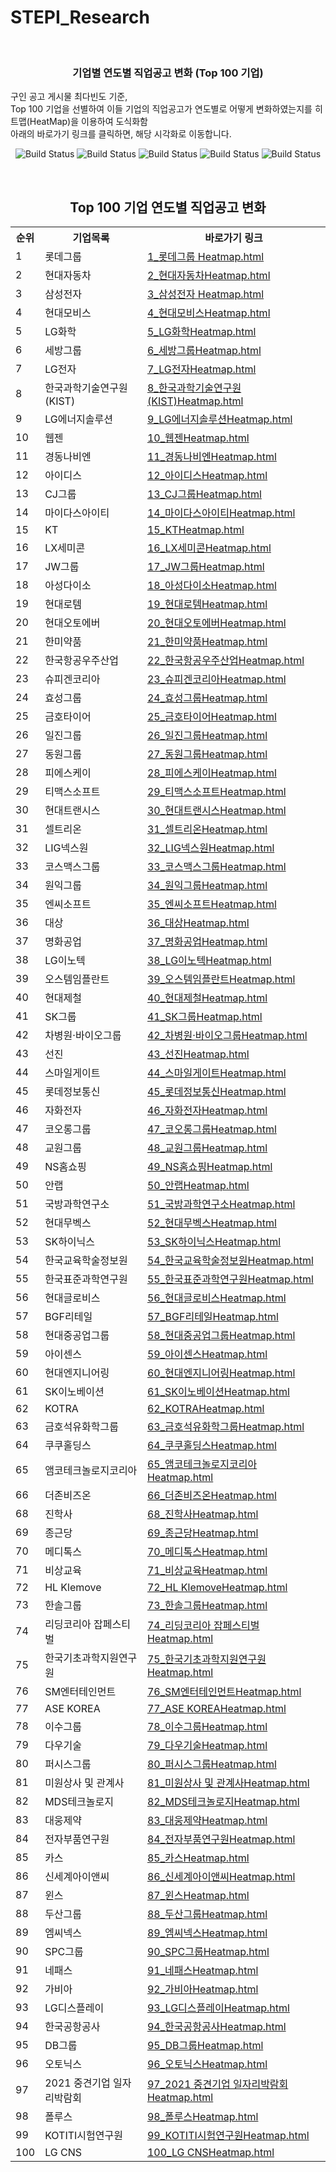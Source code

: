 # STEPI_Research

<!-- KRIHS Magazine Information -->
<br />
<div align="center">
    
<h3 align="center">기업별 연도별 직업공고 변화 (Top 100 기업)</h3>
<p align="left">
    구인 공고 게시물 최다빈도 기준, <br/>
    Top 100 기업을 선별하여 이들 기업의 직업공고가 연도별로 어떻게 변화하였는지를 히트맵(HeatMap)을 이용하여 도식화함<br/>
    아래의 바로가기 링크를 클릭하면, 해당 시각화로 이동합니다.
</p><p align="center">
    
    
![Build Status](https://img.shields.io/badge/python-python?color=9cf&logo=python)
![Build Status](https://img.shields.io/badge/R-R?color=lightblue&logo=R)
![Build Status](https://img.shields.io/badge/Mapbox-Mapbox?color=black&logo=Mapbox)
![Build Status](https://img.shields.io/badge/leaflet-leaflet?color=green&logo=leaflet)
![Build Status](https://img.shields.io/badge/Jupyter-Jupyter?color=white&logo=Jupyter)

<br> 

<h2>Top 100 기업 연도별 직업공고 변화</h2>

<table style="width:100%">
  <tr>
    <th>순위</th>
    <th>기업목록</th>
    <th>바로가기 링크</th>
  </tr>
<tr><td>1</td><td>롯데그룹 </td><td><a href="https://ycanns.github.io/STEPI_Research/1_롯데그룹Heatmap.html">1_롯데그룹 Heatmap.html</a></td></tr>
<tr><td>2</td><td>현대자동차</td><td><a href="https://ycanns.github.io/STEPI_Research/2_현대자동차Heatmap.html">2_현대자동차Heatmap.html</a></td></tr>
<tr><td>3</td><td>삼성전자 </td><td><a href="https://ycanns.github.io/STEPI_Research/3_삼성전자Heatmap.html">3_삼성전자 Heatmap.html</a></td></tr>
<tr><td>4</td><td>현대모비스</td><td><a href="https://ycanns.github.io/STEPI_Research/4_현대모비스Heatmap.html">4_현대모비스Heatmap.html</a></td></tr>
<tr><td>5</td><td>LG화학</td><td><a href="https://ycanns.github.io/STEPI_Research/5_LG화학Heatmap.html">5_LG화학Heatmap.html</a></td></tr>
<tr><td>6</td><td>세방그룹</td><td><a href="https://ycanns.github.io/STEPI_Research/6_세방그룹Heatmap.html">6_세방그룹Heatmap.html</a></td></tr>
<tr><td>7</td><td>LG전자</td><td><a href="https://ycanns.github.io/STEPI_Research/7_LG전자Heatmap.html">7_LG전자Heatmap.html</a></td></tr>
<tr><td>8</td><td>한국과학기술연구원(KIST)</td><td><a href="https://ycanns.github.io/STEPI_Research/8_한국과학기술연구원(KIST)Heatmap.html">8_한국과학기술연구원(KIST)Heatmap.html</a></td></tr>
<tr><td>9</td><td>LG에너지솔루션</td><td><a href="https://ycanns.github.io/STEPI_Research/9_LG에너지솔루션Heatmap.html">9_LG에너지솔루션Heatmap.html</a></td></tr>
<tr><td>10</td><td>웹젠</td><td><a href="https://ycanns.github.io/STEPI_Research/10_웹젠Heatmap.html">10_웹젠Heatmap.html</a></td></tr>
<tr><td>11</td><td>경동나비엔</td><td><a href="https://ycanns.github.io/STEPI_Research/11_경동나비엔Heatmap.html">11_경동나비엔Heatmap.html</a></td></tr>
<tr><td>12</td><td>아이디스</td><td><a href="https://ycanns.github.io/STEPI_Research/12_아이디스Heatmap.html">12_아이디스Heatmap.html</a></td></tr>
<tr><td>13</td><td>CJ그룹</td><td><a href="https://ycanns.github.io/STEPI_Research/13_CJ그룹Heatmap.html">13_CJ그룹Heatmap.html</a></td></tr>
<tr><td>14</td><td>마이다스아이티</td><td><a href="https://ycanns.github.io/STEPI_Research/14_마이다스아이티Heatmap.html">14_마이다스아이티Heatmap.html</a></td></tr>
<tr><td>15</td><td>KT</td><td><a href="https://ycanns.github.io/STEPI_Research/15_KTHeatmap.html">15_KTHeatmap.html</a></td></tr>
<tr><td>16</td><td>LX세미콘</td><td><a href="https://ycanns.github.io/STEPI_Research/16_LX세미콘Heatmap.html">16_LX세미콘Heatmap.html</a></td></tr>
<tr><td>17</td><td>JW그룹</td><td><a href="https://ycanns.github.io/STEPI_Research/17_JW그룹Heatmap.html">17_JW그룹Heatmap.html</a></td></tr>
<tr><td>18</td><td>아성다이소</td><td><a href="https://ycanns.github.io/STEPI_Research/18_아성다이소Heatmap.html">18_아성다이소Heatmap.html</a></td></tr>
<tr><td>19</td><td>현대로템</td><td><a href="https://ycanns.github.io/STEPI_Research/19_현대로템Heatmap.html">19_현대로템Heatmap.html</a></td></tr>
<tr><td>20</td><td>현대오토에버</td><td><a href="https://ycanns.github.io/STEPI_Research/20_현대오토에버Heatmap.html">20_현대오토에버Heatmap.html</a></td></tr>
<tr><td>21</td><td>한미약품</td><td><a href="https://ycanns.github.io/STEPI_Research/21_한미약품Heatmap.html">21_한미약품Heatmap.html</a></td></tr>
<tr><td>22</td><td>한국항공우주산업</td><td><a href="https://ycanns.github.io/STEPI_Research/22_한국항공우주산업Heatmap.html">22_한국항공우주산업Heatmap.html</a></td></tr>
<tr><td>23</td><td>슈피겐코리아</td><td><a href="https://ycanns.github.io/STEPI_Research/23_슈피겐코리아Heatmap.html">23_슈피겐코리아Heatmap.html</a></td></tr>
<tr><td>24</td><td>효성그룹</td><td><a href="https://ycanns.github.io/STEPI_Research/24_효성그룹Heatmap.html">24_효성그룹Heatmap.html</a></td></tr>
<tr><td>25</td><td>금호타이어</td><td><a href="https://ycanns.github.io/STEPI_Research/25_금호타이어Heatmap.html">25_금호타이어Heatmap.html</a></td></tr>
<tr><td>26</td><td>일진그룹</td><td><a href="https://ycanns.github.io/STEPI_Research/26_일진그룹Heatmap.html">26_일진그룹Heatmap.html</a></td></tr>
<tr><td>27</td><td>동원그룹</td><td><a href="https://ycanns.github.io/STEPI_Research/27_동원그룹Heatmap.html">27_동원그룹Heatmap.html</a></td></tr>
<tr><td>28</td><td>피에스케이</td><td><a href="https://ycanns.github.io/STEPI_Research/28_피에스케이Heatmap.html">28_피에스케이Heatmap.html</a></td></tr>
<tr><td>29</td><td>티맥스소프트</td><td><a href="https://ycanns.github.io/STEPI_Research/29_티맥스소프트Heatmap.html">29_티맥스소프트Heatmap.html</a></td></tr>
<tr><td>30</td><td>현대트랜시스</td><td><a href="https://ycanns.github.io/STEPI_Research/30_현대트랜시스Heatmap.html">30_현대트랜시스Heatmap.html</a></td></tr>
<tr><td>31</td><td>셀트리온</td><td><a href="https://ycanns.github.io/STEPI_Research/31_셀트리온Heatmap.html">31_셀트리온Heatmap.html</a></td></tr>
<tr><td>32</td><td>LIG넥스원</td><td><a href="https://ycanns.github.io/STEPI_Research/32_LIG넥스원Heatmap.html">32_LIG넥스원Heatmap.html</a></td></tr>
<tr><td>33</td><td>코스맥스그룹</td><td><a href="https://ycanns.github.io/STEPI_Research/33_코스맥스그룹Heatmap.html">33_코스맥스그룹Heatmap.html</a></td></tr>
<tr><td>34</td><td>원익그룹</td><td><a href="https://ycanns.github.io/STEPI_Research/34_원익그룹Heatmap.html">34_원익그룹Heatmap.html</a></td></tr>
<tr><td>35</td><td>엔씨소프트</td><td><a href="https://ycanns.github.io/STEPI_Research/35_엔씨소프트Heatmap.html">35_엔씨소프트Heatmap.html</a></td></tr>
<tr><td>36</td><td>대상</td><td><a href="https://ycanns.github.io/STEPI_Research/36_대상Heatmap.html">36_대상Heatmap.html</a></td></tr>
<tr><td>37</td><td>명화공업</td><td><a href="https://ycanns.github.io/STEPI_Research/37_명화공업Heatmap.html">37_명화공업Heatmap.html</a></td></tr>
<tr><td>38</td><td>LG이노텍</td><td><a href="https://ycanns.github.io/STEPI_Research/38_LG이노텍Heatmap.html">38_LG이노텍Heatmap.html</a></td></tr>
<tr><td>39</td><td>오스템임플란트</td><td><a href="https://ycanns.github.io/STEPI_Research/39_오스템임플란트Heatmap.html">39_오스템임플란트Heatmap.html</a></td></tr>
<tr><td>40</td><td>현대제철</td><td><a href="https://ycanns.github.io/STEPI_Research/40_현대제철Heatmap.html">40_현대제철Heatmap.html</a></td></tr>
<tr><td>41</td><td>SK그룹</td><td><a href="https://ycanns.github.io/STEPI_Research/41_SK그룹Heatmap.html">41_SK그룹Heatmap.html</a></td></tr>
<tr><td>42</td><td>차병원·바이오그룹</td><td><a href="https://ycanns.github.io/STEPI_Research/42_차병원·바이오그룹Heatmap.html">42_차병원·바이오그룹Heatmap.html</a></td></tr>
<tr><td>43</td><td>선진</td><td><a href="https://ycanns.github.io/STEPI_Research/43_선진Heatmap.html">43_선진Heatmap.html</a></td></tr>
<tr><td>44</td><td>스마일게이트</td><td><a href="https://ycanns.github.io/STEPI_Research/44_스마일게이트Heatmap.html">44_스마일게이트Heatmap.html</a></td></tr>
<tr><td>45</td><td>롯데정보통신</td><td><a href="https://ycanns.github.io/STEPI_Research/45_롯데정보통신Heatmap.html">45_롯데정보통신Heatmap.html</a></td></tr>
<tr><td>46</td><td>자화전자</td><td><a href="https://ycanns.github.io/STEPI_Research/46_자화전자Heatmap.html">46_자화전자Heatmap.html</a></td></tr>
<tr><td>47</td><td>코오롱그룹</td><td><a href="https://ycanns.github.io/STEPI_Research/47_코오롱그룹Heatmap.html">47_코오롱그룹Heatmap.html</a></td></tr>
<tr><td>48</td><td>교원그룹</td><td><a href="https://ycanns.github.io/STEPI_Research/48_교원그룹Heatmap.html">48_교원그룹Heatmap.html</a></td></tr>
<tr><td>49</td><td>NS홈쇼핑</td><td><a href="https://ycanns.github.io/STEPI_Research/49_NS홈쇼핑Heatmap.html">49_NS홈쇼핑Heatmap.html</a></td></tr>
<tr><td>50</td><td>안랩</td><td><a href="https://ycanns.github.io/STEPI_Research/50_안랩Heatmap.html">50_안랩Heatmap.html</a></td></tr>
<tr><td>51</td><td>국방과학연구소</td><td><a href="https://ycanns.github.io/STEPI_Research/51_국방과학연구소Heatmap.html">51_국방과학연구소Heatmap.html</a></td></tr>
<tr><td>52</td><td>현대무벡스</td><td><a href="https://ycanns.github.io/STEPI_Research/52_현대무벡스Heatmap.html">52_현대무벡스Heatmap.html</a></td></tr>
<tr><td>53</td><td>SK하이닉스</td><td><a href="https://ycanns.github.io/STEPI_Research/53_SK하이닉스Heatmap.html">53_SK하이닉스Heatmap.html</a></td></tr>
<tr><td>54</td><td>한국교육학술정보원</td><td><a href="https://ycanns.github.io/STEPI_Research/54_한국교육학술정보원Heatmap.html">54_한국교육학술정보원Heatmap.html</a></td></tr>
<tr><td>55</td><td>한국표준과학연구원</td><td><a href="https://ycanns.github.io/STEPI_Research/55_한국표준과학연구원Heatmap.html">55_한국표준과학연구원Heatmap.html</a></td></tr>
<tr><td>56</td><td>현대글로비스</td><td><a href="https://ycanns.github.io/STEPI_Research/56_현대글로비스Heatmap.html">56_현대글로비스Heatmap.html</a></td></tr>
<tr><td>57</td><td>BGF리테일</td><td><a href="https://ycanns.github.io/STEPI_Research/57_BGF리테일Heatmap.html">57_BGF리테일Heatmap.html</a></td></tr>
<tr><td>58</td><td>현대중공업그룹</td><td><a href="https://ycanns.github.io/STEPI_Research/58_현대중공업그룹Heatmap.html">58_현대중공업그룹Heatmap.html</a></td></tr>
<tr><td>59</td><td>아이센스</td><td><a href="https://ycanns.github.io/STEPI_Research/59_아이센스Heatmap.html">59_아이센스Heatmap.html</a></td></tr>
<tr><td>60</td><td>현대엔지니어링</td><td><a href="https://ycanns.github.io/STEPI_Research/60_현대엔지니어링Heatmap.html">60_현대엔지니어링Heatmap.html</a></td></tr>
<tr><td>61</td><td>SK이노베이션</td><td><a href="https://ycanns.github.io/STEPI_Research/61_SK이노베이션Heatmap.html">61_SK이노베이션Heatmap.html</a></td></tr>
<tr><td>62</td><td>KOTRA</td><td><a href="https://ycanns.github.io/STEPI_Research/62_KOTRAHeatmap.html">62_KOTRAHeatmap.html</a></td></tr>
<tr><td>63</td><td>금호석유화학그룹</td><td><a href="https://ycanns.github.io/STEPI_Research/63_금호석유화학그룹Heatmap.html">63_금호석유화학그룹Heatmap.html</a></td></tr>
<tr><td>64</td><td>쿠쿠홀딩스</td><td><a href="https://ycanns.github.io/STEPI_Research/64_쿠쿠홀딩스Heatmap.html">64_쿠쿠홀딩스Heatmap.html</a></td></tr>
<tr><td>65</td><td>앰코테크놀로지코리아</td><td><a href="https://ycanns.github.io/STEPI_Research/65_앰코테크놀로지코리아Heatmap.html">65_앰코테크놀로지코리아Heatmap.html</a></td></tr>
<tr><td>66</td><td>더존비즈온</td><td><a href="https://ycanns.github.io/STEPI_Research/66_더존비즈온Heatmap.html">66_더존비즈온Heatmap.html</a></td></tr>
<tr><td>68</td><td>진학사</td><td><a href="https://ycanns.github.io/STEPI_Research/68_진학사Heatmap.html">68_진학사Heatmap.html</a></td></tr>
<tr><td>69</td><td>종근당</td><td><a href="https://ycanns.github.io/STEPI_Research/69_종근당Heatmap.html">69_종근당Heatmap.html</a></td></tr>
<tr><td>70</td><td>메디톡스</td><td><a href="https://ycanns.github.io/STEPI_Research/70_메디톡스Heatmap.html">70_메디톡스Heatmap.html</a></td></tr>
<tr><td>71</td><td>비상교육</td><td><a href="https://ycanns.github.io/STEPI_Research/71_비상교육Heatmap.html">71_비상교육Heatmap.html</a></td></tr>
<tr><td>72</td><td>HL Klemove</td><td><a href="https://ycanns.github.io/STEPI_Research/72_HL KlemoveHeatmap.html">72_HL KlemoveHeatmap.html</a></td></tr>
<tr><td>73</td><td>한솔그룹</td><td><a href="https://ycanns.github.io/STEPI_Research/73_한솔그룹Heatmap.html">73_한솔그룹Heatmap.html</a></td></tr>
<tr><td>74</td><td>리딩코리아 잡페스티벌</td><td><a href="https://ycanns.github.io/STEPI_Research/74_리딩코리아 잡페스티벌Heatmap.html">74_리딩코리아 잡페스티벌Heatmap.html</a></td></tr>
<tr><td>75</td><td>한국기초과학지원연구원</td><td><a href="https://ycanns.github.io/STEPI_Research/75_한국기초과학지원연구원Heatmap.html">75_한국기초과학지원연구원Heatmap.html</a></td></tr>
<tr><td>76</td><td>SM엔터테인먼트</td><td><a href="https://ycanns.github.io/STEPI_Research/76_SM엔터테인먼트Heatmap.html">76_SM엔터테인먼트Heatmap.html</a></td></tr>
<tr><td>77</td><td>ASE KOREA</td><td><a href="https://ycanns.github.io/STEPI_Research/77_ASE KOREAHeatmap.html">77_ASE KOREAHeatmap.html</a></td></tr>
<tr><td>78</td><td>이수그룹</td><td><a href="https://ycanns.github.io/STEPI_Research/78_이수그룹Heatmap.html">78_이수그룹Heatmap.html</a></td></tr>
<tr><td>79</td><td>다우기술</td><td><a href="https://ycanns.github.io/STEPI_Research/79_다우기술Heatmap.html">79_다우기술Heatmap.html</a></td></tr>
<tr><td>80</td><td>퍼시스그룹</td><td><a href="https://ycanns.github.io/STEPI_Research/80_퍼시스그룹Heatmap.html">80_퍼시스그룹Heatmap.html</a></td></tr>
<tr><td>81</td><td>미원상사 및 관계사</td><td><a href="https://ycanns.github.io/STEPI_Research/81_미원상사 및 관계사Heatmap.html">81_미원상사 및 관계사Heatmap.html</a></td></tr>
<tr><td>82</td><td>MDS테크놀로지</td><td><a href="https://ycanns.github.io/STEPI_Research/82_MDS테크놀로지Heatmap.html">82_MDS테크놀로지Heatmap.html</a></td></tr>
<tr><td>83</td><td>대웅제약</td><td><a href="https://ycanns.github.io/STEPI_Research/83_대웅제약Heatmap.html">83_대웅제약Heatmap.html</a></td></tr>
<tr><td>84</td><td>전자부품연구원</td><td><a href="https://ycanns.github.io/STEPI_Research/84_전자부품연구원Heatmap.html">84_전자부품연구원Heatmap.html</a></td></tr>
<tr><td>85</td><td>카스</td><td><a href="https://ycanns.github.io/STEPI_Research/85_카스Heatmap.html">85_카스Heatmap.html</a></td></tr>
<tr><td>86</td><td>신세계아이앤씨</td><td><a href="https://ycanns.github.io/STEPI_Research/86_신세계아이앤씨Heatmap.html">86_신세계아이앤씨Heatmap.html</a></td></tr>
<tr><td>87</td><td>윈스</td><td><a href="https://ycanns.github.io/STEPI_Research/87_윈스Heatmap.html">87_윈스Heatmap.html</a></td></tr>
<tr><td>88</td><td>두산그룹</td><td><a href="https://ycanns.github.io/STEPI_Research/88_두산그룹Heatmap.html">88_두산그룹Heatmap.html</a></td></tr>
<tr><td>89</td><td>엠씨넥스</td><td><a href="https://ycanns.github.io/STEPI_Research/89_엠씨넥스Heatmap.html">89_엠씨넥스Heatmap.html</a></td></tr>
<tr><td>90</td><td>SPC그룹</td><td><a href="https://ycanns.github.io/STEPI_Research/90_SPC그룹Heatmap.html">90_SPC그룹Heatmap.html</a></td></tr>
<tr><td>91</td><td>네패스</td><td><a href="https://ycanns.github.io/STEPI_Research/91_네패스Heatmap.html">91_네패스Heatmap.html</a></td></tr>
<tr><td>92</td><td>가비아</td><td><a href="https://ycanns.github.io/STEPI_Research/92_가비아Heatmap.html">92_가비아Heatmap.html</a></td></tr>
<tr><td>93</td><td>LG디스플레이</td><td><a href="https://ycanns.github.io/STEPI_Research/93_LG디스플레이Heatmap.html">93_LG디스플레이Heatmap.html</a></td></tr>
<tr><td>94</td><td>한국공항공사</td><td><a href="https://ycanns.github.io/STEPI_Research/94_한국공항공사Heatmap.html">94_한국공항공사Heatmap.html</a></td></tr>
<tr><td>95</td><td>DB그룹</td><td><a href="https://ycanns.github.io/STEPI_Research/95_DB그룹Heatmap.html">95_DB그룹Heatmap.html</a></td></tr>
<tr><td>96</td><td>오토닉스</td><td><a href="https://ycanns.github.io/STEPI_Research/96_오토닉스Heatmap.html">96_오토닉스Heatmap.html</a></td></tr>
<tr><td>97</td><td>2021 중견기업 일자리박람회</td><td><a href="https://ycanns.github.io/STEPI_Research/97_2021 중견기업 일자리박람회Heatmap.html">97_2021 중견기업 일자리박람회Heatmap.html</a></td></tr>
<tr><td>98</td><td>폴루스</td><td><a href="https://ycanns.github.io/STEPI_Research/98_폴루스Heatmap.html">98_폴루스Heatmap.html</a></td></tr>
<tr><td>99</td><td>KOTITI시험연구원</td><td><a href="https://ycanns.github.io/STEPI_Research/99_KOTITI시험연구원Heatmap.html">99_KOTITI시험연구원Heatmap.html</a></td></tr>
<tr><td>100</td><td>LG CNS</td><td><a href="https://ycanns.github.io/STEPI_Research/100_LG CNSHeatmap.html">100_LG CNSHeatmap.html</a></td></tr>

  </tr>
</table>


  </p>
</div>
